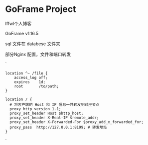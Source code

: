 # GoFrame Project

lffwl个人博客

GoFrame v1.16.5

sql 文件在 databese 文件夹

部分Nginx 配置，文件和端口转发


`

    location ^~ /file {
        access_log off;
        expires    1d;
        root       /to/path;
    }
    
    location / {
      # 将客户端的 Host 和 IP 信息一并转发到对应节点  
      proxy_http_version 1.1; 
      proxy_set_header Host $http_host;
      proxy_set_header X-Real-IP $remote_addr;
      proxy_set_header X-Forwarded-For $proxy_add_x_forwarded_for;
      proxy_pass  http://127.0.0.1:8199; # 转发地址
    }

`